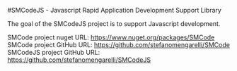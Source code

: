 #SMCodeJS - Javascript Rapid Application Development Support Library

The goal of the SMCodeJS project is to support Javascript development.

SMCode project nuget URL: https://www.nuget.org/packages/SMCode
SMCode project GitHub URL: https://github.com/stefanomengarelli/SMCode
SMCodeJS project GitHub URL: https://github.com/stefanomengarelli/SMCodeJS

